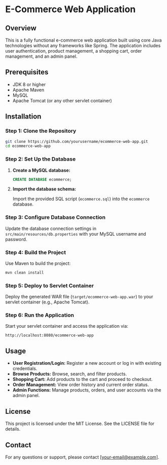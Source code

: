# E-Commerce Web Application

## Overview

This is a fully functional e-commerce web application built using core Java technologies without any frameworks like Spring. The application includes user authentication, product management, a shopping cart, order management, and an admin panel.

## Prerequisites

- JDK 8 or higher
- Apache Maven
- MySQL
- Apache Tomcat (or any other servlet container)

## Installation

### Step 1: Clone the Repository

```bash
git clone https://github.com/yourusername/ecommerce-web-app.git
cd ecommerce-web-app
```

### Step 2: Set Up the Database

1. **Create a MySQL database:**

   ```sql
   CREATE DATABASE ecommerce;
   ```

2. **Import the database schema:**

   Import the provided SQL script (`ecommerce.sql`) into the `ecommerce` database.

### Step 3: Configure Database Connection

Update the database connection settings in `src/main/resources/db.properties` with your MySQL username and password.

### Step 4: Build the Project

Use Maven to build the project:

```bash
mvn clean install
```

### Step 5: Deploy to Servlet Container

Deploy the generated WAR file (`target/ecommerce-web-app.war`) to your servlet container (e.g., Apache Tomcat).

### Step 6: Run the Application

Start your servlet container and access the application via:

```
http://localhost:8080/ecommerce-web-app
```

## Usage

- **User Registration/Login:** Register a new account or log in with existing credentials.
- **Browse Products:** Browse, search, and filter products.
- **Shopping Cart:** Add products to the cart and proceed to checkout.
- **Order Management:** View order history and current order status.
- **Admin Functions:** Manage products, orders, and user accounts via the admin panel.

## License

This project is licensed under the MIT License. See the LICENSE file for details.

## Contact

For any questions or support, please contact [your-email@example.com].
